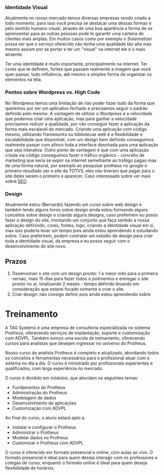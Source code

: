 ### Identidade Visual
Atualmente no nosso mercado temos diversas empresas sendo criada a todo momento, para isso você precisa se destacar uma dessas formas e pelo sentido humano visual, através de uma boa aparência a forma de se aprensentar para as outras pessoas pode te garantir uma carteira de clientes mais amplas. Em muitos casos como por exemplo o *Sistematizei* possa ser que o serviço oferecido não tenha uma qualidade tão alta mas mesmo assism por se portar e ter um "visual" na internet ele é o mais atraente.

Ter uma identidade é muito importante, principalmente na internet. Ter cores que te definem, fontes que passam realmente a imagem que você quer passar, tudo influência, até mesmo a simples forma de organizar os elementos na tela.

### Pontos sobre Wordpress vs. High Code
No Wordpress temos uma limitação de não poder fazer tudo da forma que queremos por ser um aplicativo fechado e precisamos seguir o padrão definido pelo mesmo. A vantagem de utilizar o Wordpress é a velocidade que podemos criar uma aplicação, mas para ganhar a velocidade precisamos reduzir a qualidade, por não conseguir fazer a aplicação da forma mais escalavél do mercado.
Criando uma aplicação com código mesmo, utilizando frameworks ou bibliotecas web é a flexibilidade e escalabilidade que disponível, com um design bem definido conseguimos realmente passar com afinco toda a interface desnhada para uma aplicação que seja interativa. Outro ponto de vantagem é que com uma aplicação criada via código conseguimos fazer o tráfico orgânico - conceito de marketing que seria se expor na internet semelhante ao trafégo pagao mas de uma forma natural, por exemplo ao pesquisar protheus no google o primeiro resultado ser o site da TOTVS, eles não tiveram que pagar para o site deles serem o primeiro a aparecer. Caso interessado sobre ver mais sobre [SEO](https://developers.google.com/search/docs/fundamentals/seo-starter-guide?hl=pt-br)

### Design
Atualmente estou (Bernardo) fazendo um curso sobre web design e também lendo alguns livros sobre design ainda estou formando alguns conceitos sobre design e criando alguns designs, caso preferirem eu posso fazer o design do site, montando um conjunto que faça sentido a nossa aplicação definindo, cores, fontes, logo, criando a identidade visual em si, mas isso poderia levar um tempo pois ainda estou aprendendo e estudando sobre.
Caso preferirem, podem contratar um estúdio de design para criar toda a identidade visual, da empresa e eu posos seguir com o desenvolvimento do site novo.

## Prazos
1. Desenvolver o site com um design pronto: 1 e meior mês para a primeira versão, mais 15 dias para fazer todos o polimentos e entregar o site pronto no ar, totalizando 2 meses - tempo definido levando em consideração que estarei focado somente a criar o site.
2. Criar design: não consigo definir pois ainda estou aprendendo sobre

# Treinamento
A TAG Systems é uma empresa de consultoria especializada no sistema Protheus, oferecendo serviços de implantação, suporte e customização com ADVPL. Também somos uma escola de treinamento, oferecendo cursos para analistas que desejam ingressar no universo do Protheus.

Nosso curso de analista Protheus é completo e atualizado, abordando todos os conceitos e ferramentas necessários para o profissional atuar com o sistema no dia a dia. O curso é ministrado por profissionais experientes e qualificados, com larga experiência no mercado.

O curso é dividido em módulos, que abordam os seguintes temas:

- Fundamentos do Protheus
- Administração do Protheus
- Modelagem de dados
- Desenvolvimento de aplicações
- Customização com ADVPL

Ao final do curso, o aluno estará apto a:

- Instalar e configurar o Protheus
- Administrar o Protheus
- Modelar dados no Protheus
- Customizar o Protheus com ADVPL

O curso é oferecido em formato presencial e online, com aulas ao vivo. O formato presencial é ideal para quem deseja interagir com os professores e colegas de curso, enquanto o formato online é ideal para quem deseja flexibilidade de horários.
